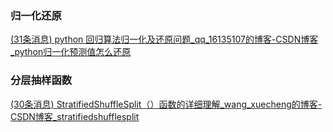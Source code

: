### 归一化还原

[(31条消息) python 回归算法归一化及还原问题_qq_16135107的博客-CSDN博客_python归一化预测值怎么还原](https://blog.csdn.net/qq_16135107/article/details/107459330)

### 分层抽样函数

[(30条消息) StratifiedShuffleSplit（）函数的详细理解_wang_xuecheng的博客-CSDN博客_stratifiedshufflesplit](https://blog.csdn.net/wangxuecheng666/article/details/109246126)